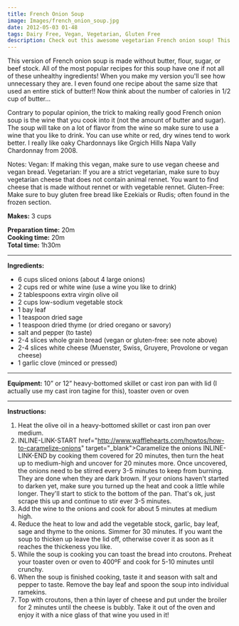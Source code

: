 ```yaml
---
title: French Onion Soup
image: Images/french_onion_soup.jpg
date: 2012-05-03 01-48
tags: Dairy Free, Vegan, Vegetarian, Gluten Free
description: Check out this awesome vegetarian French onion soup! This is as healthy as French onion soup gets.
---
```

This version of French onion soup is made without butter, flour, sugar, or beef stock. All of the most popular recipes for this soup have one if not all of these unhealthy ingredients! When you make my version you'll see how unnecessary they are. I even found one recipe about the same size that used an entire stick of butter!! Now think about the number of calories in 1/2 cup of butter...

Contrary to popular opinion, the trick to making really good French onion soup is the wine that you cook into it (not the amount of butter and sugar). The soup will take on a lot of flavor from the wine so make sure to use a wine that you like to drink. You can use white or red, dry wines tend to work better. I really like oaky Chardonnays like Grgich Hills Napa Vally Chardonnay from 2008. 

Notes:
Vegan: If making this vegan, make sure to use vegan cheese and vegan bread. 
Vegetarian: If you are a strict vegetarian, make sure to buy vegetarian cheese that does not contain animal rennet. You want to find cheese that is made without rennet or with vegetable rennet. 
Gluten-Free: Make sure to buy gluten free bread like Ezekials or Rudis; often found in the frozen section.

**Makes:** 3 cups

**Preparation time:** 20m  
**Cooking time:** 20m  
**Total time:** 1h30m

---

**Ingredients:**

- 6 cups sliced onions (about 4 large onions)
- 2 cups red or white wine (use a wine you like to drink)
- 2 tablespoons extra virgin olive oil
- 2 cups low-sodium vegetable stock
- 1 bay leaf
- 1 teaspoon dried sage
- 1 teaspoon dried thyme (or dried oregano or savory)
-  salt and pepper (to taste)
- 2-4 slices whole grain bread (vegan or gluten-free: see note above)
- 2-4  slices white cheese  (Muenster, Swiss, Gruyere, Provolone or vegan cheese)
- 1 garlic clove (minced or pressed)


---

**Equipment:** 10” or 12” heavy-bottomed skillet or cast iron pan with lid (I actually use my cast iron tagine for this), toaster oven or oven

---

**Instructions:**

1. Heat the olive oil in a heavy-bottomed skillet or cast iron pan over medium.
1. INLINE-LINK-START href="http://www.wafflehearts.com/howtos/how-to-caramelize-onions" target="_blank">Caramelize the onions INLINE-LINK-END by cooking them covered for 20 minutes, then turn the heat up to medium-high and uncover for 20 minutes more. Once uncovered, the onions need to be stirred every 3-5 minutes to keep from burning. They are done when they are dark brown. If your onions haven't started to darken yet, make sure you turned up the heat and cook a little while longer. They'll start to stick to the bottom of the pan. That's ok, just scrape this up and continue to stir ever 3-5 minutes.
1. Add the wine to the onions and cook for about 5 minutes at medium high.
1. Reduce the heat to low and add the vegetable stock, garlic, bay leaf, sage and thyme to the onions. Simmer for 30 minutes. If you want the soup to thicken up leave the lid off, otherwise cover it as soon as it reaches the thickeness you like. 
1. While the soup is cooking you can toast the bread into croutons. Preheat your toaster oven or oven to 400ºF and cook for 5-10 minutes until crunchy.
1. When the soup is finished cooking, taste it and season with salt and pepper to taste. Remove the bay leaf and spoon the soup into individual ramekins. 
1. Top with croutons, then a thin layer of cheese and put under the broiler for 2 minutes until the cheese is bubbly. Take it out of the oven and enjoy it with a nice glass of that wine you used in it!

